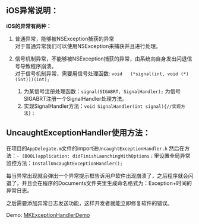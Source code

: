 ## iOS异常说明：**iOS的异常有两种：**
1.	普通异常，能够被NSException捕获的异常<br>
对于普通异常我们可以使用NSException来捕获并且进行处理。
2.	信号机制异常，不能够被NSException捕获的异常，由系统向自身发出闪退信号导致程序崩溃。<br>
对于信号机制异常，需要用信号处理函数: `void	(*signal(int, void (*)(int)))(int);`<br>	1.	为某信号注册处理函数：`signal(SIGABRT, SignalHandler);`  为信号SIGABRT注册一个SignalHandler处理方法。<br>	2.	实现SignalHandler方法：`void SignalHandler(int signal){//实现方法}；`
## UncaughtExceptionHandler使用方法：在项目的`AppDelegate.m`文件的import进`UncaughtExceptionHandler.h`然后在方法：`- (BOOL)application: didFinishLaunchingWithOptions；`里设置全局异常监控方法：`InstallUncaughtExceptionHandler();`
每当异常出现就会弹出一个异常提示框告诉用户软件出现崩溃了，之后程序就会闪退了，并且会在程序的Documents文件夹里生成命名格式为：Exception+时间的异常日志。
之后需要添加异常日志发送功能，这样开发者就能立即修复软件的错误。

Demo: [MKExceptionHandlerDemo](https://github.com/monkey19911021/MKExceptionHandlerDemo)
